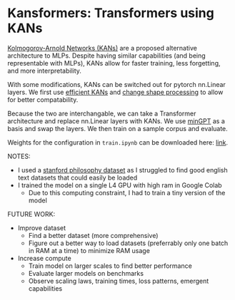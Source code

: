 # Kansformers: Transformers using KANs

[Kolmogorov-Arnold Networks (KANs)](https://github.com/KindXiaoming/pykan) are a proposed alternative architecture to MLPs. Despite having similar capabilities (and being representable with MLPs), KANs allow for faster training, less forgetting, and more interpretability.

With some modifications, KANs can be switched out for pytorch nn.Linear layers. We first use [efficient KANs](https://github.com/Blealtan/efficient-kan) and [change shape processing](https://github.com/Blealtan/efficient-kan/pull/6) to allow for better compatability. 

Because the two are interchangable, we can take a Transformer architecture and replace nn.Linear layers with KANs. We use [minGPT](https://github.com/karpathy/minGPT) as a basis and swap the layers. We then train on a sample corpus and evaluate.

Weights for the configuration in `train.ipynb` can be downloaded here: [link](https://drive.google.com/file/d/12KwPj10H6syJF_I9rvBFzsaa7PnhXhRE/view?usp=share_link).

NOTES:
- I used a [stanford philosophy dataset](https://huggingface.co/datasets/AiresPucrs/stanford-encyclopedia-philosophy) as I struggled to find good english text datasets that could easily be loaded
- I trained the model on a single L4 GPU with high ram in Google Colab
    - Due to this computing constraint, I had to train a tiny version of the model

FUTURE WORK:
- Improve dataset
    - Find a better dataset (more comprehensive)
    - Figure out a better way to load datasets (preferrably only one batch in RAM at a time) to minimize RAM usage
- Increase compute
    - Train model on larger scales to find better performance
    - Evaluate larger models on benchmarks
    - Observe scaling laws, training times, loss patterns, emergent capabilities